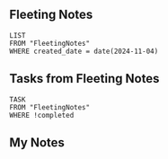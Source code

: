 
## Fleeting Notes
```dataview
LIST
FROM "FleetingNotes"
WHERE created_date = date(2024-11-04) 
```

## Tasks from Fleeting Notes
```dataview
TASK
FROM "FleetingNotes"
WHERE !completed
```

## My Notes
